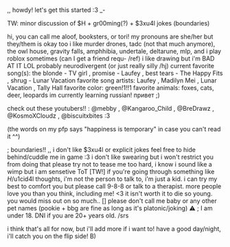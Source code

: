 ,, howdy! let's get this started :3 _-

TW: minor discussion of $H + gr00ming(?) + $3xu4l jokes (boundaries)

hi, you can call me aloof, booksters, or tori!
my pronouns are she/her but they/them is okay too
i like murder drones, tadc (not that much anymore), the owl house, gravity falls, amphhibia, undertale, deltarune, mlp, and i play roblox sometimes (can I get a friend requ- /ref)
i like drawing but i'm BAD AT IT LOL
probably neurodivergent (or just really silly /hj)
current favorite song(s): the blonde - TV girl , promise - Laufey , best tears - The Happy Fits , shrug - Lunar Vacation
favorite song artists: Laufey , Madilyn Mei , Lunar Vacation , Tally Hall
favorite color: green!1!!1
favorite animals: foxes, cats, deer, leopards
im currently learning russian! привет ;)

check out these youtubers!! : @mebby , @Kangaroo_Child , @BreDrawz , @KosmoXCloudz , @biscuitxbites :3

(the words on my pfp says "happiness is temporary" in case you can't read it ^^)

; boundaries!! ,,
i don't like $3xu4l or explicit jokes
feel free to hide behind/cuddle me in game :3
i don't like swearing but i won't restrict you from doing that
please try not to tease me too hard, i know i sound like a wimp but i am sensetive ToT
[TW!] if you're going through something like $H/$u1cid4l thoughts, i'm not the person to talk to, i'm just a kid. i can try my best to comfort you but please call 9-8-8 or talk to a therapist. more people love you than you think, including me! <3 it isn't worth it to die so young. you would miss out on so much.. []
please don't call me baby or any other pet names (pookie + bbg are fine as long as it's platonic/joking)
⚠️ ; I am under 18. DNI if you are 20+ years old. /srs

i think that's all for now, but i'll add more if i want to! have a good day/night, i'll catch you on the flip side! B)

<!---
2al00f/2al00f is a ✨ special ✨ repository because its `README.md` (this file) appears on your GitHub profile.
You can click the Preview link to take a look at your changes.
--->
